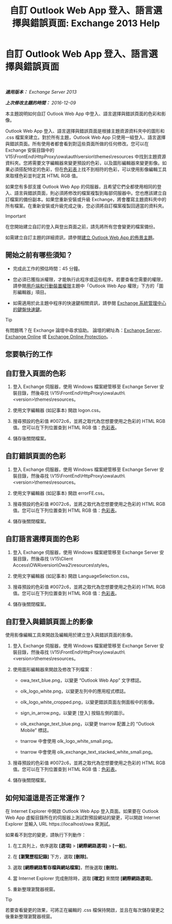 ﻿---
title: '自訂 Outlook Web App 登入、語言選擇與錯誤頁面: Exchange 2013 Help'
TOCTitle: 自訂 Outlook Web App 登入、語言選擇與錯誤頁面
ms:assetid: d8d9f735-7181-428f-9049-b9886dce5159
ms:mtpsurl: https://technet.microsoft.com/zh-tw/library/Ee633483(v=EXCHG.150)
ms:contentKeyID: 54652607
ms.date: 01/12/2018
mtps_version: v=EXCHG.150
ms.translationtype: HT
---

# 自訂 Outlook Web App 登入、語言選擇與錯誤頁面

 

_**適用版本：** Exchange Server 2013_

_**上次修改主題的時間：** 2016-12-09_

本主題說明如何自訂 Outlook Web App 中登入、語言選擇與錯誤頁面的色彩和影像。

Outlook Web App 登入、語言選擇與錯誤頁面是根據主題資源資料夾中的圖形和 .css 檔案來建立。對於所有主題，Outlook Web App 只使用一組登入、語言選擇與錯誤頁面。所有使用者都會看到對這些頁面所做的任何修改。您可以在 Exchange 安裝目錄中的 V15\\FrontEnd\\HttpProxy\\owa\\auth\\version\\themes\\resources 中找到主題資源資料夾。您將需要文字編輯器來變更預設的色彩，以及圖形編輯器來變更影像。如果必須搭配特定的色彩，但在[色彩表](https://go.microsoft.com/fwlink/p/?linkid=280679)上找不到相符的色彩，可以使用影像編輯工具來取樣色彩並判定其 HTML RGB 值。

如果您有多部支援 Outlook Web App 的伺服器，且希望它們全都使用相同的登入、語言與錯誤頁面，則必須將修改的檔案複製到每部伺服器中。您也應該建立自訂檔案的備份副本。如果您重新安裝或升級 Exchange，將會覆寫主題資料夾中的所有檔案。在重新安裝或升級完成之後，您必須將自訂檔案複製回適當的資料夾。


> [!IMPORTANT]  
> 在您開始建立自訂的登入與登出頁面之前，請先將所有您會變更的檔案備份。




如需建立自訂主題的詳細資訊，請參閱[建立 Outlook Web App 的佈景主題](create-a-theme-for-outlook-web-app-exchange-2013-help.md)。

## 開始之前有哪些須知？

  - 完成此工作的預估時間：45 分鐘。

  - 您必須已獲指派權限，才能執行此程序或這些程序。若要查看您需要的權限，請參閱[用戶端和行動裝置權限](clients-and-mobile-devices-permissions-exchange-2013-help.md)主題中「Outlook Web App 權限」下方的「圖形編輯器」項目。

  - 如需適用於此主題中程序的快速鍵相關資訊，請參閱 [Exchange 系統管理中心的鍵盤快速鍵](keyboard-shortcuts-in-the-exchange-admin-center-exchange-online-protection-help.md)。


> [!TIP]  
> 有問題嗎？在 Exchange 論壇中尋求協助。 論壇的網址為：<a href="https://go.microsoft.com/fwlink/p/?linkid=60612">Exchange Server</a>、 <a href="https://go.microsoft.com/fwlink/p/?linkid=267542">Exchange Online</a> 或 <a href="https://go.microsoft.com/fwlink/p/?linkid=285351">Exchange Online Protection</a>。.




## 您要執行的工作

## 自訂登入頁面的色彩

1.  登入 Exchange 伺服器，使用 Windows 檔案總管移至 Exchange Server 安裝目錄，然後尋找 \\V15\\FrontEnd\\HttpProxy\\owa\\auth\\\<version\>\\themes\\resources。

2.  使用文字編輯器 (如記事本) 開啟 logon.css。

3.  搜尋預設的色彩值 \#0072c6，並將之取代為您想要使用之色彩的 HTML RGB 值。您可以在下列位置查到 HTML RGB 值：[色彩表](https://go.microsoft.com/fwlink/p/?linkid=280679)。

4.  儲存後關閉檔案。

## 自訂錯誤頁面的色彩

1.  登入 Exchange 伺服器，使用 Windows 檔案總管移至 Exchange Server 安裝目錄，然後尋找 \\V15\\FrontEnd\\HttpProxy\\owa\\auth\\\<version\>\\themes\\resources。

2.  使用文字編輯器 (如記事本) 開啟 errorFE.css。

3.  搜尋預設的色彩值 \#0072c6，並將之取代為您想要使用之色彩的 HTML RGB 值。您可以在下列位置查到 HTML RGB 值：[色彩表](https://go.microsoft.com/fwlink/p/?linkid=280679)。

4.  儲存後關閉檔案。

## 自訂語言選擇頁面的色彩

1.  登入 Exchange 伺服器，使用 Windows 檔案總管移至 Exchange Server 安裝目錄，然後尋找 \\V15\\Client Access\\OWA\\version\\Owa2\\resources\\styles。

2.  使用文字編輯器 (如記事本) 開啟 LanguageSelection.css。

3.  搜尋預設的色彩值 \#0072c6，並將之取代為您想要使用之色彩的 HTML RGB 值。您可以在下列位置查到 HTML RGB 值：[色彩表](https://go.microsoft.com/fwlink/p/?linkid=280679)。

4.  儲存後關閉檔案。

## 自訂登入與錯誤頁面上的影像

使用影像編輯工具來開啟及編輯用於建立登入與錯誤頁面的影像。

1.  登入 Exchange 伺服器，使用 Windows 檔案總管移至 Exchange Server 安裝目錄，然後尋找 \\V15\\FrontEnd\\HttpProxy\\owa\\auth\\\<version\>\\themes\\resources。

2.  使用圖形編輯器來開啟及修改下列檔案：
    
      - owa\_text\_blue.png，以變更 “Outlook Web App” 文字標誌。
    
      - olk\_logo\_white.png，以變更左列中的應用程式標誌。
    
      - olk\_logo\_white\_cropped.png，以變更錯誤頁面左側面板中的影像。
    
      - sign\_in\_arrow.png，以變更 \[登入\] 按鈕左側的圖示。
    
      - olk\_exchange\_text\_blue.png，以變更 tnarrow 配置上的 “Outlook Mobile” 標誌。
    
      - tnarrow 中會使用 olk\_logo\_white\_small.png。
    
      - tnarrow 中會使用 olk\_exchange\_text\_stacked\_white\_small.png。

3.  搜尋預設的色彩值 \#0072c6，並將之取代為您想要使用之色彩的 HTML RGB 值。您可以在下列位置查到 HTML RGB 值：[色彩表](https://go.microsoft.com/fwlink/p/?linkid=280679)。

4.  儲存後關閉檔案。

## 如何知道這是否正常運作？

在 Internet Explorer 中開啟 Outlook Web App 登入頁面。如果要在 Outlook Web App 虛擬目錄所在的伺服器上測試對預設網站的變更，可以開啟 Internet Explorer 並輸入 URL https://localhost/owa 來測試。

如果看不到您的變更，請執行下列動作：

1.  在工具列上，依序選取 **\[選項\]** \> **\[網際網路選項\]** \> **\[一般\]**。

2.  在 **\[瀏覽歷程記錄\]** 下方，選取 **\[刪除\]**。

3.  選取 **\[網際網路暫存檔與網站檔案\]**，然後選取 **\[刪除\]**。

4.  當 Internet Explorer 完成刪除時，選取 **\[確定\]** 來關閉 **\[網際網路選項\]**。

5.  重新整理瀏覽器視窗。


> [!TIP]  
> 若要查看變更的效果，可將正在編輯的 .css 檔保持開啟，並且在每次儲存變更之後重新整理瀏覽器視窗。



